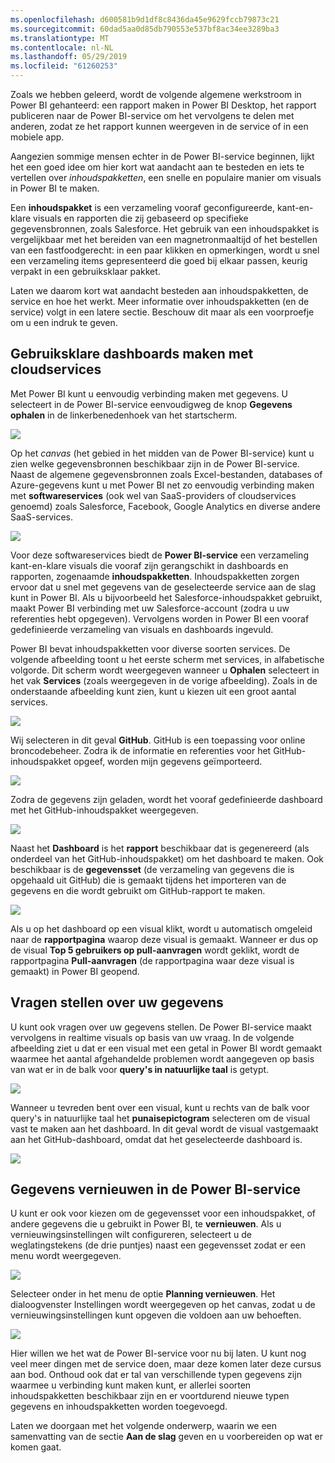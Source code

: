 ```yaml
---
ms.openlocfilehash: d600581b9d1df8c8436da45e9629fccb79873c21
ms.sourcegitcommit: 60dad5aa0d85db790553e537bf8ac34ee3289ba3
ms.translationtype: MT
ms.contentlocale: nl-NL
ms.lasthandoff: 05/29/2019
ms.locfileid: "61260253"
---
```

Zoals we hebben geleerd, wordt de volgende algemene werkstroom in Power BI gehanteerd: een rapport maken in Power BI Desktop, het rapport publiceren naar de Power BI-service om het vervolgens te delen met anderen, zodat ze het rapport kunnen weergeven in de service of in een mobiele app.

Aangezien sommige mensen echter in de Power BI-service beginnen, lijkt het een goed idee om hier kort wat aandacht aan te besteden en iets te vertellen over *inhoudspakketten*, een snelle en populaire manier om visuals in Power BI te maken.

Een **inhoudspakket** is een verzameling vooraf geconfigureerde, kant-en-klare visuals en rapporten die zij gebaseerd op specifieke gegevensbronnen, zoals Salesforce. Het gebruik van een inhoudspakket is vergelijkbaar met het bereiden van een magnetronmaaltijd of het bestellen van een fastfoodgerecht: in een paar klikken en opmerkingen, wordt u snel een verzameling items gepresenteerd die goed bij elkaar passen, keurig verpakt in een gebruiksklaar pakket.

Laten we daarom kort wat aandacht besteden aan inhoudspakketten, de service en hoe het werkt. Meer informatie over inhoudspakketten (en de service) volgt in een latere sectie. Beschouw dit maar als een voorproefje om u een indruk te geven.

## <a name="create-out-of-the-box-dashboards-with-cloud-services"></a>Gebruiksklare dashboards maken met cloudservices
Met Power BI kunt u eenvoudig verbinding maken met gegevens. U selecteert in de Power BI-service eenvoudigweg de knop **Gegevens ophalen** in de linkerbenedenhoek van het startscherm.

![](media/0-3-dashboards-cloud-services/c0a3_1.png)

Op het *canvas* (het gebied in het midden van de Power BI-service) kunt u zien welke gegevensbronnen beschikbaar zijn in de Power BI-service. Naast de algemene gegevensbronnen zoals Excel-bestanden, databases of Azure-gegevens kunt u met Power BI net zo eenvoudig verbinding maken met **softwareservices** (ook wel van SaaS-providers of cloudservices genoemd) zoals Salesforce, Facebook, Google Analytics en diverse andere SaaS-services.

![](media/0-3-dashboards-cloud-services/c0a3_2.png)

Voor deze softwareservices biedt de **Power BI-service** een verzameling kant-en-klare visuals die vooraf zijn gerangschikt in dashboards en rapporten, zogenaamde **inhoudspakketten**. Inhoudspakketten zorgen ervoor dat u snel met gegevens van de geselecteerde service aan de slag kunt in Power BI. Als u bijvoorbeeld het Salesforce-inhoudspakket gebruikt, maakt Power BI verbinding met uw Salesforce-account (zodra u uw referenties hebt opgegeven). Vervolgens worden in Power BI een vooraf gedefinieerde verzameling van visuals en dashboards ingevuld.

Power BI bevat inhoudspakketten voor diverse soorten services. De volgende afbeelding toont u het eerste scherm met services, in alfabetische volgorde. Dit scherm wordt weergegeven wanneer u **Ophalen** selecteert in het vak **Services** (zoals weergegeven in de vorige afbeelding). Zoals in de onderstaande afbeelding kunt zien, kunt u kiezen uit een groot aantal services.

![](media/0-3-dashboards-cloud-services/c0a3_3.png)

Wij selecteren in dit geval **GitHub**. GitHub is een toepassing voor online broncodebeheer. Zodra ik de informatie en referenties voor het GitHub-inhoudspakket opgeef, worden mijn gegevens geïmporteerd.

![](media/0-3-dashboards-cloud-services/c0a3_4.png)

Zodra de gegevens zijn geladen, wordt het vooraf gedefinieerde dashboard met het GitHub-inhoudspakket weergegeven.

![](media/0-3-dashboards-cloud-services/c0a3_5.png)

Naast het **Dashboard** is het **rapport** beschikbaar dat is gegenereerd (als onderdeel van het GitHub-inhoudspakket) om het dashboard te maken. Ook beschikbaar is de **gegevensset** (de verzameling van gegevens die is opgehaald uit GitHub) die is gemaakt tijdens het importeren van de gegevens en die wordt gebruikt om GitHub-rapport te maken.

![](media/0-3-dashboards-cloud-services/c0a3_6.png)

Als u op het dashboard op een visual klikt, wordt u automatisch omgeleid naar de **rapportpagina** waarop deze visual is gemaakt. Wanneer er dus op de visual **Top 5 gebruikers op pull-aanvragen** wordt geklikt, wordt de rapportpagina **Pull-aanvragen** (de rapportpagina waar deze visual is gemaakt) in Power BI geopend.

## <a name="asking-questions-of-your-data"></a>Vragen stellen over uw gegevens
U kunt ook vragen over uw gegevens stellen. De Power BI-service maakt vervolgens in realtime visuals op basis van uw vraag. In de volgende afbeelding ziet u dat er een visual met een getal in Power BI wordt gemaakt waarmee het aantal afgehandelde problemen wordt aangegeven op basis van wat er in de balk voor **query's in natuurlijke taal** is getypt.

![](media/0-3-dashboards-cloud-services/c0a3_7.png)

Wanneer u tevreden bent over een visual, kunt u rechts van de balk voor query's in natuurlijke taal het **punaisepictogram** selecteren om de visual vast te maken aan het dashboard. In dit geval wordt de visual vastgemaakt aan het GitHub-dashboard, omdat dat het geselecteerde dashboard is.

![](media/0-3-dashboards-cloud-services/c0a3_8.png)

## <a name="refreshing-data-in-the-power-bi-service"></a>Gegevens vernieuwen in de Power BI-service
U kunt er ook voor kiezen om de gegevensset voor een inhoudspakket, of andere gegevens die u gebruikt in Power BI, te **vernieuwen**. Als u vernieuwingsinstellingen wilt configureren, selecteert u de weglatingstekens (de drie puntjes) naast een gegevensset zodat er een menu wordt weergegeven.

![](media/0-3-dashboards-cloud-services/c0a3_9.png)

Selecteer onder in het menu de optie **Planning vernieuwen**. Het dialoogvenster Instellingen wordt weergegeven op het canvas, zodat u de vernieuwingsinstellingen kunt opgeven die voldoen aan uw behoeften.

![](media/0-3-dashboards-cloud-services/c0a3_10.png)

Hier willen we het wat de Power BI-service voor nu bij laten. U kunt nog veel meer dingen met de service doen, maar deze komen later deze cursus aan bod. Onthoud ook dat er tal van verschillende typen gegevens zijn waarmee u verbinding kunt maken kunt, er allerlei soorten inhoudspakketten beschikbaar zijn en er voortdurend nieuwe typen gegevens en inhoudspakketten worden toegevoegd.

Laten we doorgaan met het volgende onderwerp, waarin we een samenvatting van de sectie **Aan de slag** geven en u voorbereiden op wat er komen gaat.

